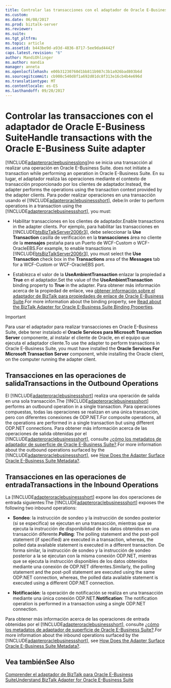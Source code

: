 ```yaml
---
title: Controlar las transacciones con el adaptador de Oracle E-Business Suite | Documentos de Microsoft
ms.custom: 
ms.date: 06/08/2017
ms.prod: biztalk-server
ms.reviewer: 
ms.suite: 
ms.tgt_pltfrm: 
ms.topic: article
ms.assetid: b443be9d-a93d-4836-8717-5ee9dad4442f
caps.latest.revision: "6"
author: MandiOhlinger
ms.author: mandia
manager: anneta
ms.openlocfilehash: e00b31230760d1bb811b987c3b1a926bad803b6d
ms.sourcegitcommit: cb908c540d8f1a692d01dc8f313e16cb4b4e696d
ms.translationtype: MT
ms.contentlocale: es-ES
ms.lasthandoff: 09/20/2017
---
```

# <a name="handle-transactions-with-the-oracle-e-business-suite-adapter"></a><span data-ttu-id="643b5-102">Controlar las transacciones con el adaptador de Oracle E-Business Suite</span><span class="sxs-lookup"><span data-stu-id="643b5-102">Handle transactions with the Oracle E-Business Suite adapter</span></span>
[!INCLUDE[adapteroracleebusinesslong](../../includes/adapteroracleebusinesslong-md.md)]<span data-ttu-id="643b5-103">no se inicia una transacción al realizar una operación en Oracle E-Business Suite.</span><span class="sxs-lookup"><span data-stu-id="643b5-103"> does not initiate a transaction while performing an operation in Oracle E-Business Suite.</span></span> <span data-ttu-id="643b5-104">En su lugar, el adaptador realiza las operaciones mediante el contexto de transacción proporcionado por los clientes de adaptador.</span><span class="sxs-lookup"><span data-stu-id="643b5-104">Instead, the adapter performs the operations using the transaction context provided by the adapter clients.</span></span> <span data-ttu-id="643b5-105">Para poder realizar operaciones en una transacción usando el [!INCLUDE[adapteroraclebusinessshort](../../includes/adapteroraclebusinessshort-md.md)], debe:</span><span class="sxs-lookup"><span data-stu-id="643b5-105">In order to perform operations in a transaction using the [!INCLUDE[adapteroraclebusinessshort](../../includes/adapteroraclebusinessshort-md.md)], you must:</span></span>  
  
-   <span data-ttu-id="643b5-106">Habilitar transacciones en los clientes de adaptador.</span><span class="sxs-lookup"><span data-stu-id="643b5-106">Enable transactions in the adapter clients.</span></span> <span data-ttu-id="643b5-107">Por ejemplo, para habilitar las transacciones en [!INCLUDE[btsBizTalkServer2006r3](../../includes/btsbiztalkserver2006r3-md.md)], debe seleccionar la **Use Transaction** casilla de verificación en la **transacciones** área no cliente de la **mensajes** pestaña para un Puerto de WCF-Custom o WCF-OracleEBS.</span><span class="sxs-lookup"><span data-stu-id="643b5-107">For example, to enable transactions in [!INCLUDE[btsBizTalkServer2006r3](../../includes/btsbiztalkserver2006r3-md.md)], you must select the **Use Transaction** check box in the **Transactions** area of the **Messages** tab for a WCF-Custom or WCF-OracleEBS port.</span></span>  
  
-   <span data-ttu-id="643b5-108">Establezca el valor de la **UseAmbientTransaction** enlazar la propiedad a **True** en el adaptador.</span><span class="sxs-lookup"><span data-stu-id="643b5-108">Set the value of the **UseAmbientTransaction** binding property to **True** in the adapter.</span></span> <span data-ttu-id="643b5-109">Para obtener más información acerca de la propiedad de enlace, vea [obtener información sobre el adaptador de BizTalk para propiedades de enlace de Oracle E-Business Suite](../../adapters-and-accelerators/adapter-oracle-ebs/read-about-the-biztalk-adapter-for-oracle-e-business-suite-binding-properties.md).</span><span class="sxs-lookup"><span data-stu-id="643b5-109">For more information about the binding property, see [Read about the BizTalk Adapter for Oracle E-Business Suite Binding Properties](../../adapters-and-accelerators/adapter-oracle-ebs/read-about-the-biztalk-adapter-for-oracle-e-business-suite-binding-properties.md).</span></span>  
  
> [!IMPORTANT]
>  <span data-ttu-id="643b5-110">Para usar el adaptador para realizar transacciones en Oracle E-Business Suite, debe tener instalado el **Oracle Services para Microsoft Transaction Server** componente, al instalar el cliente de Oracle, en el equipo que ejecuta el adaptador cliente.</span><span class="sxs-lookup"><span data-stu-id="643b5-110">To use the adapter to perform transactions in Oracle E-Business Suite, you must have installed the **Oracle Services For Microsoft Transaction Server** component, while installing the Oracle client, on the computer running the adapter client.</span></span>  
  
## <a name="transactions-in-the-outbound-operations"></a><span data-ttu-id="643b5-111">Transacciones en las operaciones de salida</span><span class="sxs-lookup"><span data-stu-id="643b5-111">Transactions in the Outbound Operations</span></span>  
 <span data-ttu-id="643b5-112">El [!INCLUDE[adapteroraclebusinessshort](../../includes/adapteroraclebusinessshort-md.md)] realiza una operación de salida en una sola transacción.</span><span class="sxs-lookup"><span data-stu-id="643b5-112">The [!INCLUDE[adapteroraclebusinessshort](../../includes/adapteroraclebusinessshort-md.md)] performs an outbound operation in a single transaction.</span></span> <span data-ttu-id="643b5-113">Para operaciones compuestas, todas las operaciones se realizan en una única transacción, pero con diferentes conexiones de ODP.NET.</span><span class="sxs-lookup"><span data-stu-id="643b5-113">For composite operations, all the operations are performed in a single transaction but using different ODP.NET connections.</span></span> <span data-ttu-id="643b5-114">Para obtener más información acerca de las operaciones de salida obtenidas por el [!INCLUDE[adapteroraclebusinessshort](../../includes/adapteroraclebusinessshort-md.md)], consulte [¿cómo los metadatos de adaptador de superficie de Oracle E-Business Suite?](https://msdn.microsoft.com/library/dd788431.aspx).</span><span class="sxs-lookup"><span data-stu-id="643b5-114">For more information about the outbound operations surfaced by the [!INCLUDE[adapteroraclebusinessshort](../../includes/adapteroraclebusinessshort-md.md)], see [How Does the Adapter Surface Oracle E-Business Suite Metadata?](https://msdn.microsoft.com/library/dd788431.aspx).</span></span>  
  
## <a name="transactions-in-the-inbound-operations"></a><span data-ttu-id="643b5-115">Transacciones en las operaciones de entrada</span><span class="sxs-lookup"><span data-stu-id="643b5-115">Transactions in the Inbound Operations</span></span>  
 <span data-ttu-id="643b5-116">La [!INCLUDE[adapteroraclebusinessshort](../../includes/adapteroraclebusinessshort-md.md)] expone las dos operaciones de entrada siguientes:</span><span class="sxs-lookup"><span data-stu-id="643b5-116">The [!INCLUDE[adapteroraclebusinessshort](../../includes/adapteroraclebusinessshort-md.md)] exposes the following two inbound operations:</span></span>  
  
-   <span data-ttu-id="643b5-117">**Sondeo**: la instrucción de sondeo y la instrucción de sondeo posterior (si se especifica) se ejecutan en una transacción, mientras que se ejecuta la instrucción de disponibilidad de los datos obtenidos en una transacción diferente.</span><span class="sxs-lookup"><span data-stu-id="643b5-117">**Polling**: The polling statement and the post-poll statement (if specified) are executed in a transaction, whereas, the polled data available statement is executed in a different transaction.</span></span> <span data-ttu-id="643b5-118">De forma similar, la instrucción de sondeo y la instrucción de sondeo posterior a la se ejecutan con la misma conexión ODP.NET, mientras que se ejecuta la instrucción disponibles de los datos obtenidos mediante una conexión de ODP.NET diferentes.</span><span class="sxs-lookup"><span data-stu-id="643b5-118">Similarly, the polling statement and the post-poll statement are executed using the same ODP.NET connection, whereas, the polled data available statement is executed using a different ODP.NET connection.</span></span>  
  
-   <span data-ttu-id="643b5-119">**Notificación**: la operación de notificación se realiza en una transacción mediante una única conexión ODP.NET.</span><span class="sxs-lookup"><span data-stu-id="643b5-119">**Notification**: The notification operation is performed in a transaction using a single ODP.NET connection.</span></span>  
  
 <span data-ttu-id="643b5-120">Para obtener más información acerca de las operaciones de entrada obtenidas por el [!INCLUDE[adapteroraclebusinessshort](../../includes/adapteroraclebusinessshort-md.md)], consulte [¿cómo los metadatos de adaptador de superficie de Oracle E-Business Suite?](https://msdn.microsoft.com/library/dd788431.aspx).</span><span class="sxs-lookup"><span data-stu-id="643b5-120">For more information about the inbound operations surfaced by the [!INCLUDE[adapteroraclebusinessshort](../../includes/adapteroraclebusinessshort-md.md)], see [How Does the Adapter Surface Oracle E-Business Suite Metadata?](https://msdn.microsoft.com/library/dd788431.aspx).</span></span>  
  
## <a name="see-also"></a><span data-ttu-id="643b5-121">Vea también</span><span class="sxs-lookup"><span data-stu-id="643b5-121">See Also</span></span>  
[<span data-ttu-id="643b5-122">Comprender el adaptador de BizTalk para Oracle E-Business Suite</span><span class="sxs-lookup"><span data-stu-id="643b5-122">Understand BizTalk Adapter for Oracle E-Business Suite</span></span>](../../adapters-and-accelerators/adapter-oracle-ebs/understand-biztalk-adapter-for-oracle-e-business-suite.md)